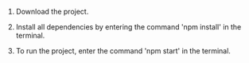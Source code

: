 1. Download the project.

2. Install all dependencies by entering the command 'npm install' in the terminal.

3. To run the project, enter the command 'npm start' in the terminal.
